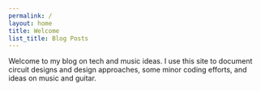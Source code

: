 ```yaml
---
permalink: /
layout: home
title: Welcome
list_title: Blog Posts
---
```


Welcome to my blog on tech and music ideas.  I use this site to document circuit designs and design approaches, some minor coding efforts, and ideas on music and guitar.
